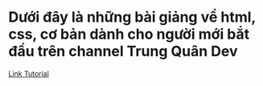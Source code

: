 # Dưới đây là những bài giảng về html, css, cơ bản dành cho người mới bắt đầu trên channel <b>Trung Quân Dev</b>

[Link Tutorial](https://bit.ly/3Tj3kqT)
